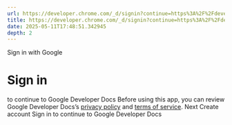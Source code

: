 ```yaml
---
url: https://developer.chrome.com/_d/signin?continue=https%3A%2F%2Fdeveloper.chrome.com%2Fdocs%2Fextensions%2Freference%2Fapi%2Faction&prompt=select_account
title: https://developer.chrome.com/_d/signin?continue=https%3A%2F%2Fdeveloper.chrome.com%2Fdocs%2Fextensions%2Freference%2Fapi%2Faction&prompt=select_account
date: 2025-05-11T17:48:51.342945
depth: 2
---
```


Sign in with Google
# Sign in
to continue to Google Developer Docs
Before using this app, you can review Google Developer Docs’s [privacy policy](https://google.com/policies/privacy) and [terms of service](https://google.com/policies/terms).
Next
Create account
Sign in to continue to Google Developer Docs 


